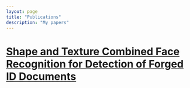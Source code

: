```yaml
---
layout: page
title: "Publications"
description: "My papers"
---
```


# [Shape and Texture Combined Face Recognition for Detection of Forged ID Documents](http://docs.mipro-proceedings.com/biford/biford_01_4019.pdf)
